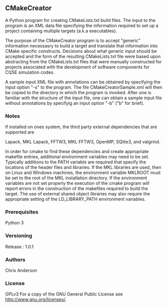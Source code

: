 ## CMakeCreator 

A Python program for creating CMakeLists.txt build files. The input to the program is an XML data file specifying the information required to set up a project containing multiple targets (a.k.a executables). 

The purpose of the CMakeCreator program is to accept "generic" information necessasry to build a target and translate that information into CMake specific constructs. Decisions about what generic input should be accepted and the form of the resulting CMakeLists.txt file were based upon abstracting from the CMakeLists.txt files that were manually constructed for projects associated with the development of software components for CQSE simulation codes. 

A sample input XML file with annotations can be obtained by specifying the input option "-s" to the program. The file CMakeCreatorSample.xml will then be copied to the directory in which the program is invoked. After one is familiar with the structure of the input file, one can obtain a sample input file without annotations by specifyig an input option "-b" ("b" for brief). 

### Notes

If installed on ones system, the third party external dependencies that are supported are 

Lapack, MKL Lapack, FFTW3, MKL FFTW3, OpenMP, SQlite3, and valgrind.

In order for cmake to find these dependencies and create appropriate makefile entries, additional environment variables may need to be set. Typically additions to the PATH variable are required that specify the locations of the header files and libraries. If the MKL libraries are used, then on Linux and Windows machines, the environment variable MKLROOT must be set to the root of the MKL installation directory. If the environment variables are not set properly the execution of the cmake program will report errors in the construction of the makefiles required to build the target. The use of external shared object libraries may also require the appropriate setting of the LD_LIBRARY_PATH environment variables. 


### Prerequisites

Python 3

### Versioning

Release : 1.0.1

### Authors

Chris Anderson

### License

GPLv3  For a copy of the GNU General Public License see <http://www.gnu.org/licenses/>.

 



